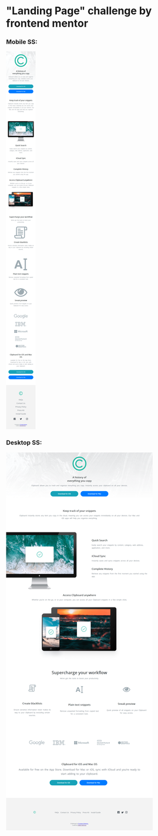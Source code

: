 # "Landing Page" challenge by frontend mentor

### Mobile SS:

![ss](images/ss-mobile.png)

### Desktop SS:

![ss](images/ss-pc.png)
